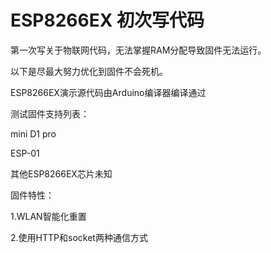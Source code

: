# ESP8266EX 初次写代码
第一次写关于物联网代码，无法掌握RAM分配导致固件无法运行。

以下是尽最大努力优化到固件不会死机。

ESP8266EX演示源代码由Arduino编译器编译通过


测试固件支持列表：

mini D1 pro

ESP-01

其他ESP8266EX芯片未知


固件特性：

1.WLAN智能化重置

2.使用HTTP和socket两种通信方式
